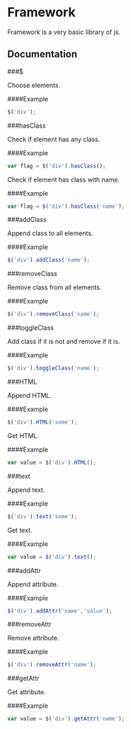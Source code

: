 Framework
=======

Framework is a very basic library of js.


Documentation
-------------

###$

Choose elements.

####Example
```javascript
$('div');
```



###hasClass

Check if element has any class.

####Example
```javascript
var flag = $('div').hasClass();
```

Check if element has class with name.

####Example
```javascript
var flag = $('div').hasClass('name');
```


###addClass

Append class to all elements.

####Example
```javascript
$('div').addClass('name');
```


###removeClass

Remove class from all elements.

####Example
```javascript
$('div').removeClass('name');
```


###toggleClass

Add class if it is not and remove if it is.

####Example
```javascript
$('div').toggleClass('name');
```


###HTML

Append HTML.

####Example
```javascript
$('div').HTML('some');
```

Get HTML.

####Example
```javascript
var value = $('div').HTML();
```


###text

Append text.

####Example
```javascript
$('div').text('some');
```

Get text.

####Example
```javascript
var value = $('div').text();
```


###addAttr

Append attribute.

####Example
```javascript
$('div').addAttr('name','value');
```


###removeAttr

Remove attribute.

####Example
```javascript
$('div').removeAttr('name');
```


###getAttr

Get attribute.

####Example
```javascript
var value = $('div').getAttr('name');
```

